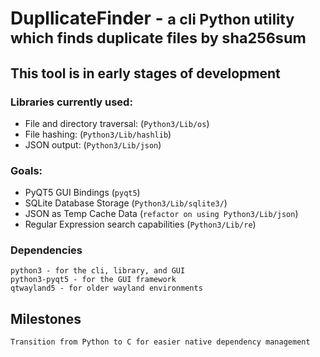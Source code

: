 # DupllicateFinder - <small>a cli Python utility which finds duplicate files by sha256sum</small>

## This tool is in early stages of development

### Libraries currently used:
- File and directory traversal: (`Python3/Lib/os`)
- File hashing: (`Python3/Lib/hashlib`)
- JSON output: (`Python3/Lib/json`)

### Goals:
- PyQT5 GUI Bindings (`pyqt5`)
- SQLite Database Storage (`Python3/Lib/sqlite3/`)
- JSON as Temp Cache Data (`refactor on using Python3/Lib/json`)
- Regular Expression search capabilities (`Python3/Lib/re`)

### Dependencies
```
python3 - for the cli, library, and GUI
python3-pyqt5 - for the GUI framework
qtwayland5 - for older wayland environments
```

## Milestones
```
Transition from Python to C for easier native dependency management
```

